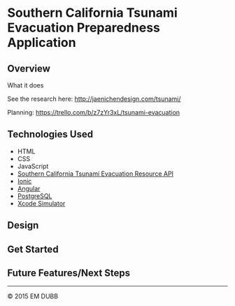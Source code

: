 # Southern California Tsunami Evacuation Preparedness Application

## Overview

What it does

See the research here: http://jaenichendesign.com/tsunami/

Planning: https://trello.com/b/z7zYr3xL/tsunami-evacuation

## Technologies Used

* HTML
* CSS
* JavaScript
* [Southern California Tsunami Evacuation Resource API](./API.md)
* [Ionic](http://ionicframework.com/docs/)
* [Angular](https://docs.angularjs.org/api) 
* [PostgreSQL](http://www.postgresql.org/docs/)
* [Xcode Simulator](https://developer.apple.com/library/ios/documentation/IDEs/Conceptual/iOS_Simulator_Guide/Introduction/Introduction.html)

## Design

## Get Started

## Future Features/Next Steps


---
© 2015 EM DUBB
